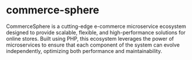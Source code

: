 # commerce-sphere
CommerceSphere is a cutting-edge e-commerce microservice ecosystem designed to provide scalable, flexible, and high-performance solutions for online stores. Built using PHP, this ecosystem leverages the power of microservices to ensure that each component of the system can evolve independently, optimizing both performance and maintainability.
